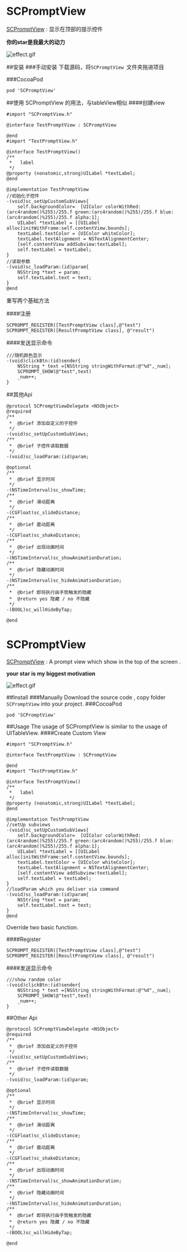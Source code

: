 # SCPromptView
[SCPromptView](https://github.com/Chan4iOS/SCPromptView) : 显示在顶部的提示控件


**你的star是我最大的动力**


![effect.gif](http://upload-images.jianshu.io/upload_images/2170902-85ffe61c9e99f291.gif?imageMogr2/auto-orient/strip)

##安装
###手动安装
下载源码，将`SCPromptView `文件夹拖进项目

###CocoaPod
```
pod 'SCPromptView'
```

##使用
SCPromptView 的用法，与tableView相似
####创建view
```
#import "SCPromptView.h"

@interface TestPromptView : SCPromptView

@end
#import "TestPromptView.h"

@interface TestPromptView()
/**
 *   label
 */
@property (nonatomic,strong)UILabel *textLabel;
@end

@implementation TestPromptView
//初始化子控件
-(void)sc_setUpCustomSubViews{
    self.backgroundColor=  [UIColor colorWithRed:(arc4random()%255)/255.f green:(arc4random()%255)/255.f blue:(arc4random()%255)/255.f alpha:1];
    UILabel *textLabel = [[UILabel alloc]initWithFrame:self.contentView.bounds];
    textLabel.textColor = [UIColor whiteColor];
    textLabel.textAlignment = NSTextAlignmentCenter;
    [self.contentView addSubview:textLabel];
    self.textLabel = textLabel;
}
//读取参数
-(void)sc_loadParam:(id)param{
    NSString *text = param;
    self.textLabel.text = text;
}
@end
```
重写两个基础方法

####注册
```
SCPROMPT_REGISTER([TestPromptView class],@"test")
SCPROMPT_REGISTER([ResultPromptView class], @"result")
```
####发送显示命令
```
///随机颜色显示
-(void)clickBtn:(id)sender{
    NSString * text =[NSString stringWithFormat:@"%d",_num];
    SCPROMPT_SHOW(@"test",text)
    _num++;
}
```

##其他Api
```
@protocol SCPromptViewDelegate <NSObject>
@required
/**
 *  @brief 添加自定义的子控件
 */
-(void)sc_setUpCustomSubViews;
/**
 *  @brief 子控件读取数据
 */
-(void)sc_loadParam:(id)param;

@optional
/**
 *  @brief 显示时间
 */
-(NSTimeInterval)sc_showTime;
/**
 *  @brief 滑动距离
 */
-(CGFloat)sc_slideDistance;
/**
 *  @brief 震动距离
 */
-(CGFloat)sc_shakeDistance;
/**
 *  @brief 出现动画时间
 */
-(NSTimeInterval)sc_showAnimationDuration;
/**
 *  @brief 隐藏动画时间
 */
-(NSTimeInterval)sc_hideAnimationDuration;
/**
 *  @brief 即将执行由手势触发的隐藏
 *  @return yes 隐藏 / no 不隐藏
 */
-(BOOL)sc_willHideByTap;

@end
```


# SCPromptView
[SCPromptView](https://github.com/Chan4iOS/SCPromptView)  : A prompt view which show in the top of the screen .


**your star is my biggest motivation**


![effect.gif](http://upload-images.jianshu.io/upload_images/2170902-85ffe61c9e99f291.gif?imageMogr2/auto-orient/strip)

##Install
###Manually
Download the source code , copy  folder `SCPromptView` into your project.
###CocoaPod
```
pod 'SCPromptView'
```

##Usage
The usage of SCPromptView is similar to the usage of UITableView.
####Create Custom View
```
#import "SCPromptView.h"

@interface TestPromptView : SCPromptView

@end
#import "TestPromptView.h"

@interface TestPromptView()
/**
 *   label
 */
@property (nonatomic,strong)UILabel *textLabel;
@end

@implementation TestPromptView
//setUp subviews
-(void)sc_setUpCustomSubViews{
    self.backgroundColor=  [UIColor colorWithRed:(arc4random()%255)/255.f green:(arc4random()%255)/255.f blue:(arc4random()%255)/255.f alpha:1];
    UILabel *textLabel = [[UILabel alloc]initWithFrame:self.contentView.bounds];
    textLabel.textColor = [UIColor whiteColor];
    textLabel.textAlignment = NSTextAlignmentCenter;
    [self.contentView addSubview:textLabel];
    self.textLabel = textLabel;
}
//loadParam which you deliver via command
-(void)sc_loadParam:(id)param{
    NSString *text = param;
    self.textLabel.text = text;
}
@end
```
Override two basic function.

####Register
```
SCPROMPT_REGISTER([TestPromptView class],@"test")
SCPROMPT_REGISTER([ResultPromptView class], @"result")
```
####发送显示命令
```
///show random color
-(void)clickBtn:(id)sender{
    NSString * text =[NSString stringWithFormat:@"%d",_num];
    SCPROMPT_SHOW(@"test",text)
    _num++;
}
```
##Other Api
```
@protocol SCPromptViewDelegate <NSObject>
@required
/**
 *  @brief 添加自定义的子控件
 */
-(void)sc_setUpCustomSubViews;
/**
 *  @brief 子控件读取数据
 */
-(void)sc_loadParam:(id)param;

@optional
/**
 *  @brief 显示时间
 */
-(NSTimeInterval)sc_showTime;
/**
 *  @brief 滑动距离
 */
-(CGFloat)sc_slideDistance;
/**
 *  @brief 震动距离
 */
-(CGFloat)sc_shakeDistance;
/**
 *  @brief 出现动画时间
 */
-(NSTimeInterval)sc_showAnimationDuration;
/**
 *  @brief 隐藏动画时间
 */
-(NSTimeInterval)sc_hideAnimationDuration;
/**
 *  @brief 即将执行由手势触发的隐藏
 *  @return yes 隐藏 / no 不隐藏
 */
-(BOOL)sc_willHideByTap;

@end
```